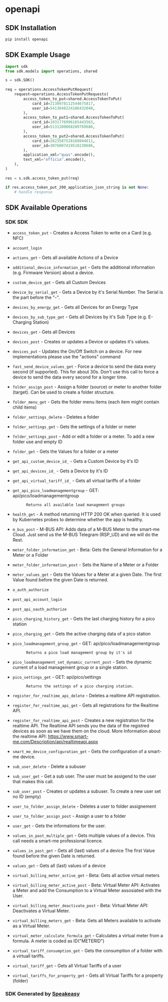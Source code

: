 # openapi

<!-- Start SDK Installation -->
## SDK Installation

```bash
pip install openapi
```
<!-- End SDK Installation -->

<!-- Start SDK Example Usage -->
## SDK Example Usage

```python
import sdk
from sdk.models import operations, shared

s = sdk.SDK()
    
req = operations.AccessTokenPutRequest(
    request=operations.AccessTokenPutRequests(
        access_token_to_put=shared.AccessTokenToPut(
            card_id=2130978112544675817,
            user_id=5413648224186432040,
        ),
        access_token_to_put1=shared.AccessTokenToPut(
            card_id=1031776996165443563,
            user_id=5131200068209769688,
        ),
        access_token_to_put2=shared.AccessTokenToPut(
            card_id=2623587528168044611,
            user_id=3076007419510230686,
        ),
        application_xml="quas".encode(),
        text_xml="officia".encode(),
    ),
)
    
res = s.sdk.access_token_put(req)

if res.access_token_put_200_application_json_string is not None:
    # handle response
```
<!-- End SDK Example Usage -->

<!-- Start SDK Available Operations -->
## SDK Available Operations

### SDK SDK

* `access_token_put` - Creates a Access Token to write on a Card (e.g. NFC)
* `account_login`
* `actions_get` - Gets all available Actions of a Device
* `additional_device_information_get` - Gets the additional information (e.g. Firmware Version) about a device.
* `custom_device_get` - Gets all Custom Devices
* `device_by_serial_get` - Gets a Device by it's Serial Number. The Serial is the part before the "-".
* `devices_by_energy_get` - Gets all Devices for an Energy Type
* `devices_by_sub_type_get` - Gets all Devices by it's Sub Type (e.g. E-Charging Station)
* `devices_get` - Gets all Devices
* `devices_post` - Creates or updates a Device or updates it's values.
* `devices_put` - Updates the On/Off Switch on a device. 
            For new implementations please use the "actions" command
* `fast_send_device_values_get` - Force a device to send the data every second (if supported). This for about 30s.
            Don't use this call to force a device to send the data every second for a longer time.
* `folder_assign_post` - Assign a folder (source) or meter to another folder (target). Can be used to create a folder structure.
* `folder_menu_get` - Gets the folder menu items (each item might contain child items)
* `folder_settings_delete` - Deletes a folder
* `folder_settings_get` - Gets the settings of a folder or meter
* `folder_settings_post` - Add or edit a folder or a meter. To add a new folder use and empty ID
* `folder_get` - Gets the Values for a folder or a meter
* `get_api_custom_device_id_` - Gets a Custom Device by it's ID
* `get_api_devices_id_` - Gets a Device by it's ID
* `get_api_virtual_tariff_id_` - Gets all virtual tariffs of a folder
* `get_api_pico_loadmanagementgroup` - GET: api/pico/loadmanagementgroup
            
            Returns all available load management groups
* `health_get` - A method returning HTTP 200 OK when queried.
            It is used by Kubernetes probes to determine whether the app is healthy.
* `m_bus_post` - M-BUS API: Adds data of a M-BUS Meter to the smart-me Cloud.
            Just send us the M-BUS Telegram (RSP_UD) and we will do the Rest.
* `meter_folder_information_get` - Beta: Gets the General Information for a Meter or a Folder
* `meter_folder_information_post` - Sets the Name of a Meter or a Folder
* `meter_values_get` - Gets the Values for a Meter at a given Date. 
            The first Value found before the given Date is returned.
* `o_auth_authorize`
* `post_api_account_login`
* `post_api_oauth_authorize`
* `pico_charging_history_get` - Gets the last charging history for a pico station
* `pico_charging_get` - Gets the active charging data of a pico station
* `pico_loadmanagement_group_get` - GET: api/pico/loadmanagementgroup
            
            Returns a pico load management group by it's id
* `pico_loadmanagement_set_dynamic_current_post` - Sets the dynamic current of a load management group or a single station.
* `pico_settings_get` - GET: api/pico/settings
            
            Returns the settings of a pico charging station.
* `register_for_realtime_api_delete` - Deletes a realtime API registration.
* `register_for_realtime_api_get` - Gets all registrations for the Realtime API.
* `register_for_realtime_api_post` - Creates a new registration for the realtime API. The Realtime API sends you the data of the registred devices as soon as we have them on the cloud.
             More Information about the realtime API: https://www.smart-me.com/Description/api/realtimeapi.aspx
* `smart_me_device_configuration_get` - Gets the configuration of a smart-me device.
* `sub_user_delete` - Delete a subuser
* `sub_user_get` - Get a sub user. The user must be assigend to the user that makes this call.
* `sub_user_post` - Creates or updates a subuser.
            To create a new user set no ID (empty)
* `user_to_folder_assign_delete` - Deletes a user to folder assignement
* `user_to_folder_assign_post` - Assign a user to a folder
* `user_get` - Gets the informations for the user.
* `values_in_past_multiple_get` - Gets multiple values of a device. This call needs a smart-me professional licence.
* `values_in_past_get` - Gets all (last) values of a device
            The first Value found before the given Date is returned.
* `values_get` - Gets all (last) values of a device
* `virtual_billing_meter_active_get` - Beta: Gets all active virtual meters
* `virtual_billing_meter_active_post` - Beta: Virtual Meter API: Activates a Meter and add the Consumption to a Virtual Meter assosiated with the User.
* `virtual_billing_meter_deactivate_post` - Beta: Virtual Meter API: Deactivates a Virtual Meter.
* `virtual_billing_meters_get` - Beta: Gets all Meters available to activate as a Virtual Meter.
* `virtual_meter_calculate_formula_get` - Calculates a virtual meter from a formula. 
            A meter is coded as ID("METERID")
* `virtual_tariff_consumption_get` - Gets the consumption of a folder with a virtuall tariffs.
* `virtual_tariff_get` - Gets all Virtual Tariffs of a user
* `virtual_tariffs_for_property_get` - Gets all Virtual Tariffs for a property (folder)

<!-- End SDK Available Operations -->

### SDK Generated by [Speakeasy](https://docs.speakeasyapi.dev/docs/using-speakeasy/client-sdks)
